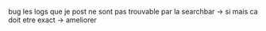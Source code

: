 bug les logs que je post ne sont pas trouvable par la searchbar -> si mais ca doit etre exact -> ameliorer
